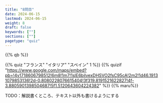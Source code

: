 ```yaml
---
title: "8問目"
date: 2024-06-15
lastmod: 2024-06-15
weight: 8
draft: false
keywords: [""]
sections: [""]
pagetype: "quiz"
---
```


{{% qb %}}

{{% quiz "フランス" "イタリア" "スペイン" 1 %}}
{{% quizif "https://www.google.com/maps/embed?pb=!4v1718606798512!6m8!1m7!1slE6bilvexDHSVO2fsC95cA!2m2!1d46.19131079853136!2d-0.8080228076615404!3f319.8191521622827!4f-3.8805901398504687!5f1.5120643604224382" %}}
{{% maru%}}

<div class="googlemap-if ansarea transparent-area">
TODO：解説書くところ、テキスト以外も書けるようにする
</div>
